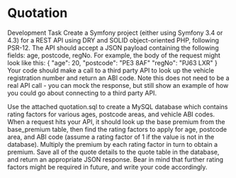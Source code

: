 # Quotation

Development Task
Create a Symfony project (either using Symfony 3.4 or 4.3) for a REST API using DRY and SOLID object-oriented PHP, following PSR-12. The API should accept a JSON payload containing the following fields: age, postcode, regNo. For example, the body of the request might look like this:
{
    "age": 20,
    "postcode": "PE3 8AF"
    "regNo": "PJ63 LXR"
}
Your code should make a call to a third party API to look up the vehicle registration number and return an ABI code. Note this does not need to be a real API call - you can mock the response, but still show an example of how you could go about connecting to a third party API.
 
Use the attached quotation.sql to create a MySQL database which contains rating factors for various ages, postcode areas, and vehicle ABI codes. When a request hits your API, it should look up the base premium from the base_premium table, then find the rating factors to apply for age, postcode area, and ABI code (assume a rating factor of 1 if the value is not in the database). Multiply the premium by each rating factor in turn to obtain a premium. Save all of the quote details to the quote table in the database, and return an appropriate JSON response. Bear in mind that further rating factors might be required in future, and write your code accordingly.
